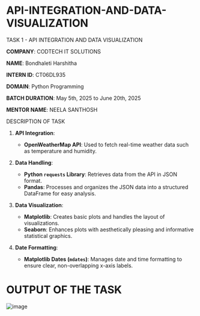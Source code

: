 # API-INTEGRATION-AND-DATA-VISUALIZATION

TASK 1 - API INTEGRATION AND DATA VISUALIZATION

**COMPANY**: CODTECH IT SOLUTIONS

**NAME**: Bondhaleti Harshitha

**INTERN ID**: CT06DL935

**DOMAIN**: Python Programming

**BATCH DURATION**: May 5th, 2025 to June 20th, 2025

**MENTOR NAME**: NEELA SANTHOSH

DESCRIPTION OF TASK

1. **API Integration**:
   - **OpenWeatherMap API**: Used to fetch real-time weather data such as temperature and humidity.

2. **Data Handling**:
   - **Python `requests` Library**: Retrieves data from the API in JSON format.
   - **Pandas**: Processes and organizes the JSON data into a structured DataFrame for easy analysis.

3. **Data Visualization**:
   - **Matplotlib**: Creates basic plots and handles the layout of visualizations.
   - **Seaborn**: Enhances plots with aesthetically pleasing and informative statistical graphics.

4. **Date Formatting**:
   - **Matplotlib Dates (`mdates`)**: Manages date and time formatting to ensure clear, non-overlapping x-axis labels.

# OUTPUT OF THE TASK 
![image](https://github.com/user-attachments/assets/fc06c90e-94b9-4351-ab8f-883a28f2bdff)




